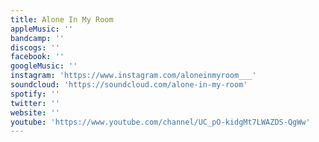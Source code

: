 ```yaml
---
title: Alone In My Room
appleMusic: ''
bandcamp: ''
discogs: ''
facebook: ''
googleMusic: ''
instagram: 'https://www.instagram.com/aloneinmyroom___'
soundcloud: 'https://soundcloud.com/alone-in-my-room'
spotify: ''
twitter: ''
website: ''
youtube: 'https://www.youtube.com/channel/UC_pO-kidgMt7LWAZDS-QgWw'
---
```

